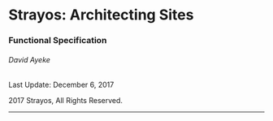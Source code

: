 # Strayos: Architecting Sites

### Functional Specification

###### David Ayeke

Last Update: December 6, 2017

2017 Strayos, All Rights Reserved.

***



